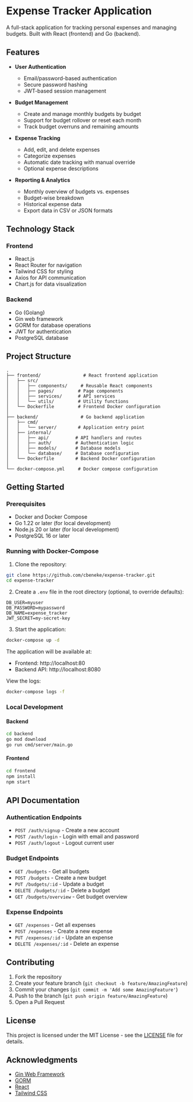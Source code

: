 # Expense Tracker Application

A full-stack application for tracking personal expenses and managing budgets. Built with React (frontend) and Go (backend).

## Features

- **User Authentication**
  - Email/password-based authentication
  - Secure password hashing
  - JWT-based session management

- **Budget Management**
  - Create and manage monthly budgets by budget
  - Support for budget rollover or reset each month
  - Track budget overruns and remaining amounts

- **Expense Tracking**
  - Add, edit, and delete expenses
  - Categorize expenses
  - Automatic date tracking with manual override
  - Optional expense descriptions

- **Reporting & Analytics**
  - Monthly overview of budgets vs. expenses
  - Budget-wise breakdown
  - Historical expense data
  - Export data in CSV or JSON formats

## Technology Stack

### Frontend
- React.js
- React Router for navigation
- Tailwind CSS for styling
- Axios for API communication
- Chart.js for data visualization

### Backend
- Go (Golang)
- Gin web framework
- GORM for database operations
- JWT for authentication
- PostgreSQL database

## Project Structure

```
.
├── frontend/                # React frontend application
│   ├── src/
│   │   ├── components/     # Reusable React components
│   │   ├── pages/         # Page components
│   │   ├── services/      # API services
│   │   └── utils/         # Utility functions
│   └── Dockerfile         # Frontend Docker configuration
│
├── backend/                # Go backend application
│   ├── cmd/
│   │   └── server/        # Application entry point
│   ├── internal/
│   │   ├── api/          # API handlers and routes
│   │   ├── auth/         # Authentication logic
│   │   ├── models/       # Database models
│   │   └── database/     # Database configuration
│   └── Dockerfile        # Backend Docker configuration
│
└── docker-compose.yml     # Docker compose configuration
```

## Getting Started

### Prerequisites
- Docker and Docker Compose
- Go 1.22 or later (for local development)
- Node.js 20 or later (for local development)
- PostgreSQL 16 or later

### Running with Docker-Compose

1. Clone the repository:
```bash
git clone https://github.com/cbeneke/expense-tracker.git
cd expense-tracker
```

2. Create a `.env` file in the root directory (optional, to override defaults):
```env
DB_USER=myuser
DB_PASSWORD=mypassword
DB_NAME=expense_tracker
JWT_SECRET=my-secret-key
```

3. Start the application:
```bash
docker-compose up -d
```

The application will be available at:
- Frontend: http://localhost:80
- Backend API: http://localhost:8080

View the logs:
```bash
docker-compose logs -f
```

### Local Development

#### Backend
```bash
cd backend
go mod download
go run cmd/server/main.go
```

#### Frontend
```bash
cd frontend
npm install
npm start
```

## API Documentation

### Authentication Endpoints
- `POST /auth/signup` - Create a new account
- `POST /auth/login` - Login with email and password
- `POST /auth/logout` - Logout current user

### Budget Endpoints
- `GET /budgets` - Get all budgets
- `POST /budgets` - Create a new budget
- `PUT /budgets/:id` - Update a budget
- `DELETE /budgets/:id` - Delete a budget
- `GET /budgets/overview` - Get budget overview

### Expense Endpoints
- `GET /expenses` - Get all expenses
- `POST /expenses` - Create a new expense
- `PUT /expenses/:id` - Update an expense
- `DELETE /expenses/:id` - Delete an expense

## Contributing

1. Fork the repository
2. Create your feature branch (`git checkout -b feature/AmazingFeature`)
3. Commit your changes (`git commit -m 'Add some AmazingFeature'`)
4. Push to the branch (`git push origin feature/AmazingFeature`)
5. Open a Pull Request

## License

This project is licensed under the MIT License - see the [LICENSE](LICENSE) file for details.

## Acknowledgments

- [Gin Web Framework](https://github.com/gin-gonic/gin)
- [GORM](https://gorm.io)
- [React](https://reactjs.org)
- [Tailwind CSS](https://tailwindcss.com)
